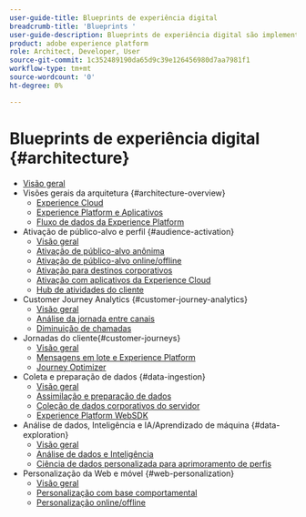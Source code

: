 ```yaml
---
user-guide-title: Blueprints de experiência digital
breadcrumb-title: 'Blueprints '
user-guide-description: Blueprints de experiência digital são implementações replicáveis para resolver problemas empresariais consagrados. Eles contêm diagramas de arquitetura, considerações técnicas e links para documentações relevantes.
product: adobe experience platform
role: Architect, Developer, User
source-git-commit: 1c352489190da65d9c39e126456980d7aa7981f1
workflow-type: tm+mt
source-wordcount: '0'
ht-degree: 0%

---
```


# Blueprints de experiência digital {#architecture}

+ [Visão geral](/help/blueprints/overview.md)
+ Visões gerais da arquitetura {#architecture-overview}
   + [Experience Cloud](/help/blueprints/experience-platform/experience-cloud.md)
   + [Experience Platform e Aplicativos](/help/blueprints/experience-platform/platform-applications.md)
   + [Fluxo de dados da Experience Platform](/help/blueprints/experience-platform/platform-data-flow.md)
+ Ativação de público-alvo e perfil {#audience-activation}
   + [Visão geral](/help/blueprints/audience-activation/overview.md)
   + [Ativação de público-alvo anônima](/help/blueprints/audience-activation/anonymous.md)
   + [Ativação de público-alvo online/offline](/help/blueprints/audience-activation/online-offline.md)
   + [Ativação para destinos corporativos](/help/blueprints/audience-activation/enterprise-destinations.md)
   + [Ativação com aplicativos da Experience Cloud](/help/blueprints/audience-activation/platform-and-applications.md)
   + [Hub de atividades do cliente](/help/blueprints/audience-activation/customer-activity.md)
+ Customer Journey Analytics {#customer-journey-analytics}
   + [Visão geral](/help/blueprints/customer-journey-analytics/overview.md)
   + [Análise da jornada entre canais](/help/blueprints/customer-journey-analytics/digital-behavioral-data-consolidation.md)
   + [Diminuição de chamadas](/help/blueprints/customer-journey-analytics/call-deflect.md)
+ Jornadas do cliente{#customer-journeys}
   + [Visão geral](/help/blueprints/customer-journeys/overview.md)
   + [Mensagens em lote e Experience Platform](/help/blueprints/customer-journeys/batch-messaging.md)
   + [Journey Optimizer](/help/blueprints/customer-journeys/journey-optimizer.md)
+ Coleta e preparação de dados {#data-ingestion}
   + [Visão geral](/help/blueprints/data-ingestion/overview.md)
   + [Assimilação e preparação de dados](/help/blueprints/data-ingestion/ingestion.md)
   + [Coleção de dados corporativos do servidor](/help/blueprints/data-ingestion/server-side-collection.md)
   + [Experience Platform WebSDK](/help/blueprints/data-ingestion/websdk.md)
+ Análise de dados, Inteligência e IA/Aprendizado de máquina {#data-exploration}
   + [Visão geral](/help/blueprints/data-insights/overview.md)
   + [Análise de dados e Inteligência](/help/blueprints/data-insights/analysis.md)
   + [Ciência de dados personalizada para aprimoramento de perfis](/help/blueprints/data-insights/data-science.md)
+ Personalização da Web e móvel {#web-personalization}
   + [Visão geral](/help/blueprints/web-personalization/overview.md)
   + [Personalização com base comportamental](/help/blueprints/web-personalization/behavioral.md)
   + [Personalização online/offline](/help/blueprints/web-personalization/online-offline.md)

